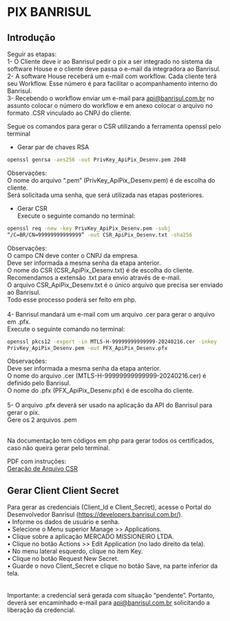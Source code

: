 # PIX BANRISUL

## Introdução

Seguir as etapas:<br>
1- O Cliente deve ir ao Banrisul pedir o pix a ser integrado no sistema da software House e o cliente deve passa o e-mail da integradora ao Banrisul.<br>
2- A software House receberá um e-mail com workflow. Cada cliente terá seu Workflow. Esse número é para facilitar o acompanhamento interno do Banrisul.<br>
3- Recebendo o workflow enviar um e-mail para api@banrisul.com.br no assunto colocar o número do workflow e em anexo colocar o arquivo no formato .CSR vinculado ao CNPJ do cliente.<br>

Segue os comandos para gerar o CSR utilizando a ferramenta openssl pelo terminal<br>

- Gerar par de chaves RSA

```bash
openssl genrsa -aes256 -out PrivKey_ApiPix_Desenv.pem 2048
```

Observações: <br>
O nome do arquivo “.pem” (PrivKey_ApiPix_Desenv.pem) é de escolha do cliente.<br>
Será solicitada uma senha, que será utilizada nas etapas posteriores.<br>

- Gerar CSR<br>
  Execute o seguinte comando no terminal:<br>

```bash
openssl req -new -key PrivKey_ApiPix_Desenv.pem -subj
“/C=BR/CN=99999999999999” -out CSR_ApiPix_Desenv.txt -sha256
```

Observações:<br>
O campo CN deve conter o CNPJ da empresa.<br>
Deve ser informada a mesma senha da etapa anterior.<br>
O nome do CSR (CSR_ApiPix_Desenv.txt) é de escolha do cliente.<br>
Recomendamos a extensão .txt para envio através de e-mail.<br>
O arquivo CSR_ApiPix_Desenv.txt é o único arquivo que precisa ser enviado ao Banrisul.<br>
Todo esse processo poderá ser feito em php.<br>
<br>
4- Banrisul mandará um e-mail com um arquivo .cer para gerar o arquivo em .pfx.<br>
Execute o seguinte comando no terminal:<br>

```bash
openssl pkcs12 -export -in MTLS-H-99999999999999-20240216.cer -inkey
PrivKey_ApiPix_Desenv.pem -out PFX_ApiPix_Desenv.pfx
```

Observações:<br>
Deve ser informada a mesma senha da etapa anterior.<br>
O nome do arquivo .cer (MTLS-H-99999999999999-20240216.cer) é definido pelo Banrisul.<br>
O nome do .pfx (PFX_ApiPix_Desenv.pfx) é de escolha do cliente.<br>
<br>
5- O arquivo .pfx deverá ser usado na aplicação da API do Banrisul para gerar o pix.<br>
Gere os 2 arquivos .pem<br><br>

Na documentação tem códigos em php para gerar todos os certificados, caso não queira gerar pelo terminal.<br>

PDF com instruções:<br>
[Geração de Arquivo CSR](https://github.com/divulgueregional/api-banrisul/tree/main/docs/Certificado/Geração%20de%20Arquivo%20CSR.pdf "Abrir em nova aba")

## Gerar Client Client Secret

Para gerar as credenciais (Client_Id e Client_Secret), acesse o Portal do Desenvolvedor Banrisul (https://developers.banrisul.com.br/).<br>
• Informe os dados de usuário e senha.<br>
• Selecione o Menu superior Manage >> Applications.<br>
• Clique sobre a aplicação MERCADO MISSIONEIRO LTDA.<br>
• Clique no botão Actions >> Edit Application (no lado direito da tela).<br>
• No menu lateral esquerdo, clique no item Key.<br>
• Clique no botão Request New Secret.<br>
• Guarde o novo Client_Secret e clique no botão Save, na parte inferior da tela.<br>
<br><br>
Importante: a credencial será gerada com situação “pendente”. Portanto, deverá ser encaminhado e-mail para api@banrisul.com.br solicitando a liberação da credencial.
